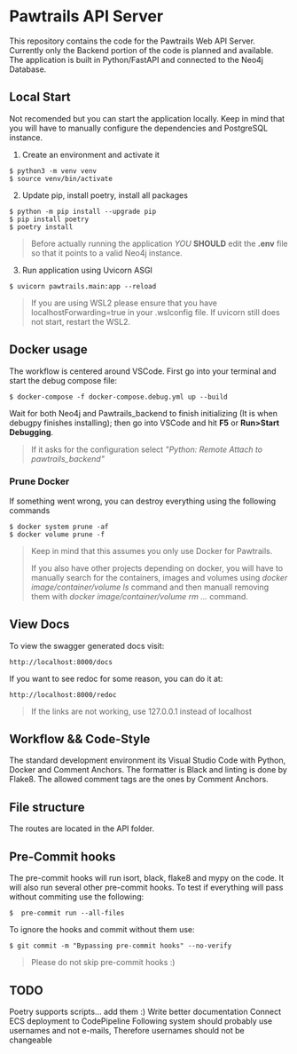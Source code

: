 # Pawtrails API Server

This repository contains the code for the Pawtrails Web API Server. Currently only the Backend portion of the code is planned and available. The application is built in Python/FastAPI and connected to the Neo4j Database.

## Local Start

Not recomended but you can start the application locally. Keep in mind that you will have to manually configure the dependencies and PostgreSQL instance.

1. Create an environment and activate it
```
$ python3 -m venv venv
$ source venv/bin/activate
```

2. Update pip, install poetry, install all packages
```
$ python -m pip install --upgrade pip
$ pip install poetry
$ poetry install
```

> Before actually running the application *YOU* **SHOULD** edit the **.env** file so that it points to a valid Neo4j instance.

3. Run application using Uvicorn ASGI

```
$ uvicorn pawtrails.main:app --reload
```
> If you are using WSL2 please ensure that you have localhostForwarding=true in your .wslconfig file. If uvicorn still does not start, restart the WSL2.

## Docker usage

The workflow is centered around VSCode. First go into your terminal and start the debug compose file:

```
$ docker-compose -f docker-compose.debug.yml up --build
```
Wait for both Neo4j and Pawtrails_backend to finish initializing (It is when debugpy finishes installing); then go into VSCode and hit **F5** or **Run>Start Debugging**.
> If it asks for the configuration select *"Python: Remote Attach to pawtrails_backend"*

### Prune Docker
If something went wrong, you can destroy everything using the following commands
```
$ docker system prune -af
$ docker volume prune -f
```
> Keep in mind that this assumes you only use Docker for Pawtrails.
>
>If you also have other projects depending on docker, you will have to manually search for the containers, images and volumes using *docker image/container/volume ls* command and then manuall removing them with *docker image/container/volume rm ...* command.

## View Docs

To view the swagger generated docs visit:
```
http://localhost:8000/docs
```

If you want to see redoc for some reason, you can do it at:
```
http://localhost:8000/redoc
```
> If the links are not working, use 127.0.0.1 instead of localhost

## Workflow && Code-Style

The standard development environment its Visual Studio Code with Python, Docker and Comment Anchors. The formatter is Black and linting is done by Flake8.
The allowed comment tags are the ones by Comment Anchors.


## File structure
The routes are located in the API folder.

## Pre-Commit hooks
The pre-commit hooks will run isort, black, flake8 and mypy on the code.
It will also run several other pre-commit hooks.
To test if everything will pass without commiting use the following:
```
$  pre-commit run --all-files
```
To ignore the hooks and commit without them use:
```
$ git commit -m "Bypassing pre-commit hooks" --no-verify
```
> Please do not skip pre-commit hooks :)

## TODO
Poetry supports scripts... add them :)
Write better documentation
Connect ECS deployment to CodePipeline
Following system should probably use usernames and not e-mails, Therefore usernames should not be changeable
